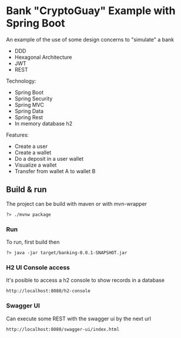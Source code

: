 # Bank "CryptoGuay" Example with Spring Boot 

An example of the use of some design concerns to "simulate" a bank
 - DDD
 - Hexagonal Architecture
 - JWT
 - REST

Technology:
- Spring Boot
- Spring Security
- Spring MVC
- Spring Data
- Spring Rest
- In memory database h2

Features:
- Create a user
- Create a wallet
- Do a deposit in a user wallet
- Visualize a wallet
- Transfer from wallet A to wallet B

## Build & run

The project can be build with maven or with mvn-wrapper

```shell
?> ./mvnw package
```

### Run
To run, first build then
```shell
?> java -jar target/banking-0.0.1-SNAPSHOT.jar
```

### H2 UI Console access
It's posible to access a h2 console to show records in a database
```
http://localhost:8080/h2-console
```

### Swagger UI 
Can execute some REST with the swagger ui by the next url
```
http://localhost:8080/swagger-ui/index.html
```